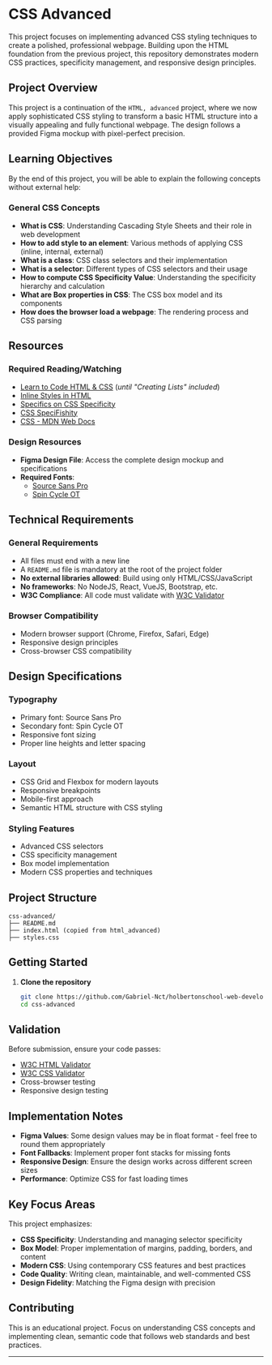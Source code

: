 # CSS Advanced

This project focuses on implementing advanced CSS styling techniques to create a polished, professional webpage. Building upon the HTML foundation from the previous project, this repository demonstrates modern CSS practices, specificity management, and responsive design principles.

## Project Overview

This project is a continuation of the `HTML, advanced` project, where we now apply sophisticated CSS styling to transform a basic HTML structure into a visually appealing and fully functional webpage. The design follows a provided Figma mockup with pixel-perfect precision.

## Learning Objectives

By the end of this project, you will be able to explain the following concepts without external help:

### General CSS Concepts
- **What is CSS**: Understanding Cascading Style Sheets and their role in web development
- **How to add style to an element**: Various methods of applying CSS (inline, internal, external)
- **What is a class**: CSS class selectors and their implementation
- **What is a selector**: Different types of CSS selectors and their usage
- **How to compute CSS Specificity Value**: Understanding the specificity hierarchy and calculation
- **What are Box properties in CSS**: The CSS box model and its components
- **How does the browser load a webpage**: The rendering process and CSS parsing

## Resources

### Required Reading/Watching
- [Learn to Code HTML & CSS](https://learn.shayhowe.com/html-css/) (*until "Creating Lists" included*)
- [Inline Styles in HTML](https://www.w3schools.com/html/html_css.asp)
- [Specifics on CSS Specificity](https://css-tricks.com/specifics-on-css-specificity/)
- [CSS SpeciFishity](https://specifishity.com/)
- [CSS - MDN Web Docs](https://developer.mozilla.org/en-US/docs/Web/CSS)

### Design Resources
- **Figma Design File**: Access the complete design mockup and specifications
- **Required Fonts**: 
  - [Source Sans Pro](https://fonts.google.com/specimen/Source+Sans+Pro)
  - [Spin Cycle OT](https://www.fontsquirrel.com/fonts/spin-cycle-ot)

## Technical Requirements

### General Requirements
- All files must end with a new line
- A `README.md` file is mandatory at the root of the project folder
- **No external libraries allowed**: Build using only HTML/CSS/JavaScript
- **No frameworks**: No NodeJS, React, VueJS, Bootstrap, etc.
- **W3C Compliance**: All code must validate with [W3C Validator](https://validator.w3.org/)

### Browser Compatibility
- Modern browser support (Chrome, Firefox, Safari, Edge)
- Responsive design principles
- Cross-browser CSS compatibility

## Design Specifications

### Typography
- Primary font: Source Sans Pro
- Secondary font: Spin Cycle OT
- Responsive font sizing
- Proper line heights and letter spacing

### Layout
- CSS Grid and Flexbox for modern layouts
- Responsive breakpoints
- Mobile-first approach
- Semantic HTML structure with CSS styling

### Styling Features
- Advanced CSS selectors
- CSS specificity management
- Box model implementation
- Modern CSS properties and techniques

## Project Structure

```
css-advanced/
├── README.md
├── index.html (copied from html_advanced)
├── styles.css
```

## Getting Started

1. **Clone the repository**
   ```bash
   git clone https://github.com/Gabriel-Nct/holbertonschool-web-development.git
   cd css-advanced
   ```

## Validation

Before submission, ensure your code passes:
- [W3C HTML Validator](https://validator.w3.org/)
- [W3C CSS Validator](https://jigsaw.w3.org/css-validator/)
- Cross-browser testing
- Responsive design testing

## Implementation Notes

- **Figma Values**: Some design values may be in float format - feel free to round them appropriately
- **Font Fallbacks**: Implement proper font stacks for missing fonts
- **Responsive Design**: Ensure the design works across different screen sizes
- **Performance**: Optimize CSS for fast loading times

## Key Focus Areas

This project emphasizes:
- **CSS Specificity**: Understanding and managing selector specificity
- **Box Model**: Proper implementation of margins, padding, borders, and content
- **Modern CSS**: Using contemporary CSS features and best practices
- **Code Quality**: Writing clean, maintainable, and well-commented CSS
- **Design Fidelity**: Matching the Figma design with precision

## Contributing

This is an educational project. Focus on understanding CSS concepts and implementing clean, semantic code that follows web standards and best practices.

---
